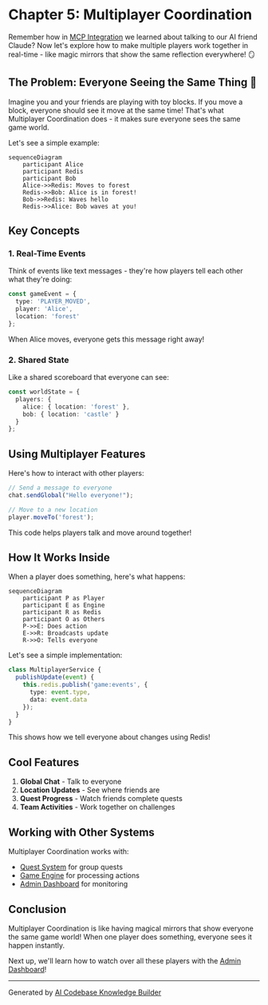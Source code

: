 # Chapter 5: Multiplayer Coordination

Remember how in [MCP Integration](04_mcp__model_context_protocol__integration_.md) we learned about talking to our AI friend Claude? Now let's explore how to make multiple players work together in real-time - like magic mirrors that show the same reflection everywhere! 🪞

## The Problem: Everyone Seeing the Same Thing 👥

Imagine you and your friends are playing with toy blocks. If you move a block, everyone should see it move at the same time! That's what Multiplayer Coordination does - it makes sure everyone sees the same game world.

Let's see a simple example:

```mermaid
sequenceDiagram
    participant Alice
    participant Redis
    participant Bob
    Alice->>Redis: Moves to forest
    Redis->>Bob: Alice is in forest!
    Bob->>Redis: Waves hello
    Redis->>Alice: Bob waves at you!
```

## Key Concepts

### 1. Real-Time Events
Think of events like text messages - they're how players tell each other what they're doing:

```typescript
const gameEvent = {
  type: 'PLAYER_MOVED',
  player: 'Alice',
  location: 'forest'
};
```

When Alice moves, everyone gets this message right away!

### 2. Shared State
Like a shared scoreboard that everyone can see:

```typescript
const worldState = {
  players: {
    alice: { location: 'forest' },
    bob: { location: 'castle' }
  }
};
```

## Using Multiplayer Features

Here's how to interact with other players:

```typescript
// Send a message to everyone
chat.sendGlobal("Hello everyone!");

// Move to a new location
player.moveTo('forest');
```

This code helps players talk and move around together!

## How It Works Inside

When a player does something, here's what happens:

```mermaid
sequenceDiagram
    participant P as Player
    participant E as Engine
    participant R as Redis
    participant O as Others
    P->>E: Does action
    E->>R: Broadcasts update
    R->>O: Tells everyone
```

Let's see a simple implementation:

```typescript
class MultiplayerService {
  publishUpdate(event) {
    this.redis.publish('game:events', {
      type: event.type,
      data: event.data
    });
  }
}
```

This shows how we tell everyone about changes using Redis!

## Cool Features

1. **Global Chat** - Talk to everyone
2. **Location Updates** - See where friends are
3. **Quest Progress** - Watch friends complete quests
4. **Team Activities** - Work together on challenges

## Working with Other Systems

Multiplayer Coordination works with:
- [Quest System](01_quest_system_.md) for group quests
- [Game Engine](03_game_engine_.md) for processing actions
- [Admin Dashboard](06_admin_dashboard_.md) for monitoring

## Conclusion

Multiplayer Coordination is like having magical mirrors that show everyone the same game world! When one player does something, everyone sees it happen instantly.

Next up, we'll learn how to watch over all these players with the [Admin Dashboard](06_admin_dashboard_.md)!

---

Generated by [AI Codebase Knowledge Builder](https://github.com/The-Pocket/Tutorial-Codebase-Knowledge)